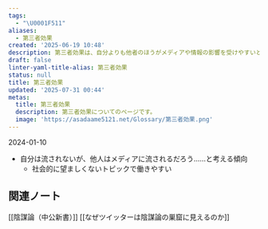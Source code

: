 ```yaml
---
tags:
  - "\U0001F511"
aliases:
  - 第三者効果
created: '2025-06-19 10:48'
description: 第三者効果は、自分よりも他者のほうがメディアや情報の影響を受けやすいと考える心理的傾向。
draft: false
linter-yaml-title-alias: 第三者効果
status: null
title: 第三者効果
updated: '2025-07-31 00:44'
metas:
  title: 第三者効果
  description: 第三者効果についてのページです。
  image: 'https://asadaame5121.net/Glossary/第三者効果.png'
---
```

2024-01-10
- 自分は流されないが、他人はメディアに流されるだろう……と考える傾向
	- 社会的に望ましくないトピックで働きやすい

## 関連ノート
[[陰謀論（中公新書）]]
[[なぜツイッターは陰謀論の巣窟に見えるのか]]
